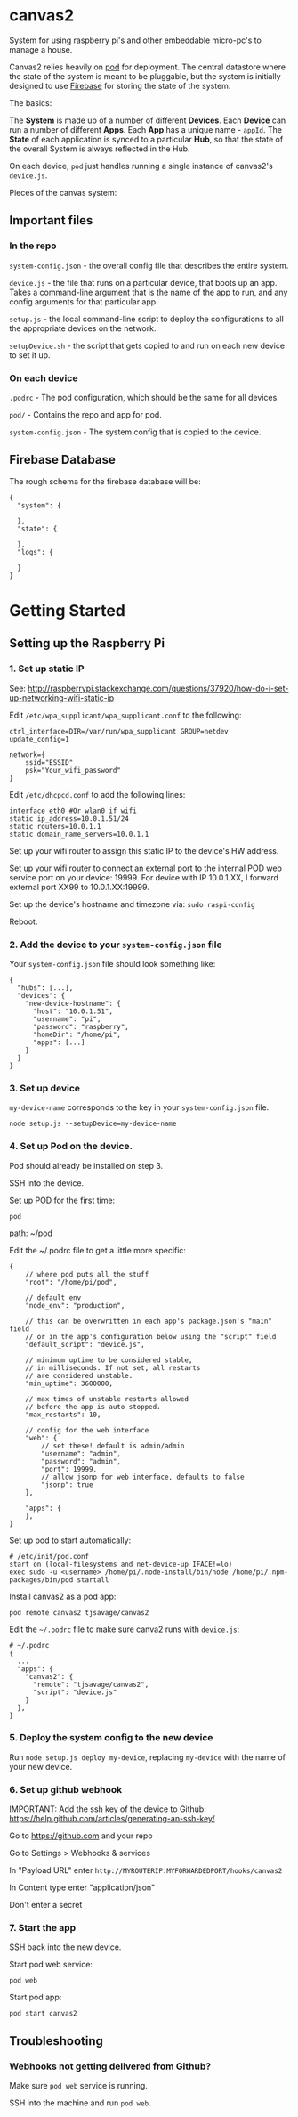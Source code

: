 # canvas2

System for using raspberry pi's and other embeddable micro-pc's to manage a house.

Canvas2 relies heavily on [pod](https://github.com/yyx990803/pod) for deployment. The central datastore where the state of the system is meant to be pluggable, but the system is initially designed to use [Firebase](https://console.firebase.google.com) for storing the state of the system.

The basics:

The **System** is made up of a number of different **Devices**. Each **Device** can run a number of different **Apps**. Each **App** has a unique name - `appId`. The **State** of each application is synced to a particular **Hub**, so that the state of the overall System is always reflected in the Hub.

On each device, `pod` just handles running a single instance of canvas2's `device.js`.

Pieces of the canvas system:

## Important files

### In the repo

`system-config.json` - the overall config file that describes the entire system.

`device.js` - the file that runs on a particular device, that boots up an app. Takes a command-line argument that is the name of the app to run, and any config arguments for that particular app.

`setup.js` - the local command-line script to deploy the configurations to all the appropriate devices on the network.

`setupDevice.sh` - the script that gets copied to and run on each new device to set it up.

### On each device

`.podrc` - The pod configuration, which should be the same for all devices.

`pod/` - Contains the repo and app for pod.

`system-config.json` - The system config that is copied to the device.


## Firebase Database

The rough schema for the firebase database will be:

```
{
  "system": {

  },
  "state": {

  },
  "logs": {

  }
}
```

# Getting Started

## Setting up the Raspberry Pi

### 1. Set up static IP

See: http://raspberrypi.stackexchange.com/questions/37920/how-do-i-set-up-networking-wifi-static-ip

Edit `/etc/wpa_supplicant/wpa_supplicant.conf` to the following:

```
ctrl_interface=DIR=/var/run/wpa_supplicant GROUP=netdev
update_config=1

network={
    ssid="ESSID"
    psk="Your_wifi_password"
}
```

Edit `/etc/dhcpcd.conf` to add the following lines:

```
interface eth0 #Or wlan0 if wifi
static ip_address=10.0.1.51/24
static routers=10.0.1.1
static domain_name_servers=10.0.1.1
```

Set up your wifi router to assign this static IP to the device's HW address.

Set up your wifi router to connect an external port to the internal POD web service port on your device: 19999. For device with IP 10.0.1.XX, I forward external port XX99 to 10.0.1.XX:19999.

Set up the device's hostname and timezone via: `sudo raspi-config`

Reboot.

### 2. Add the device to your `system-config.json` file

Your `system-config.json` file should look something like:

```
{
  "hubs": [...],
  "devices": {
    "new-device-hostname": {
      "host": "10.0.1.51",
      "username": "pi",
      "password": "raspberry",
      "homeDir": "/home/pi",
      "apps": [...]
    }
  }
}
```

### 3. Set up device

`my-device-name` corresponds to the key in your `system-config.json` file.

```
node setup.js --setupDevice=my-device-name
```

### 4. Set up Pod on the device.

Pod should already be installed on step 3.

SSH into the device.

Set up POD for the first time:

`pod`

path: ~/pod

Edit the ~/.podrc file to get a little more specific:

```
{
    // where pod puts all the stuff
    "root": "/home/pi/pod",

    // default env
    "node_env": "production",

    // this can be overwritten in each app's package.json's "main" field
    // or in the app's configuration below using the "script" field
    "default_script": "device.js",

    // minimum uptime to be considered stable,
    // in milliseconds. If not set, all restarts
    // are considered unstable.
    "min_uptime": 3600000,

    // max times of unstable restarts allowed
    // before the app is auto stopped.
    "max_restarts": 10,

    // config for the web interface
    "web": {
        // set these! default is admin/admin
        "username": "admin",
        "password": "admin",
        "port": 19999,
        // allow jsonp for web interface, defaults to false
        "jsonp": true
    },

    "apps": {
    },
}
```

Set up pod to start automatically:

```
# /etc/init/pod.conf
start on (local-filesystems and net-device-up IFACE!=lo)
exec sudo -u <username> /home/pi/.node-install/bin/node /home/pi/.npm-packages/bin/pod startall
```

Install canvas2 as a pod app:

`pod remote canvas2 tjsavage/canvas2`

Edit the `~/.podrc` file to make sure canva2 runs with `device.js`:

```
# ~/.podrc
{
  ...
  "apps": {
    "canvas2": {
      "remote": "tjsavage/canvas2",
      "script": "device.js"
    }
  },
}
```

### 5. Deploy the system config to the new device


Run `node setup.js deploy my-device`, replacing `my-device` with the name of your new device.

### 6. Set up github webhook

IMPORTANT: Add the ssh key of the device to Github: https://help.github.com/articles/generating-an-ssh-key/

Go to https://github.com and your repo

Go to Settings > Webhooks & services

In "Payload URL" enter `http://MYROUTERIP:MYFORWARDEDPORT/hooks/canvas2`

In Content type enter "application/json"

Don't enter a secret

### 7. Start the app

SSH back into the new device.

Start pod web service:

`pod web`

Start pod app:

`pod start canvas2`


## Troubleshooting

### Webhooks not getting delivered from Github?

Make sure `pod web` service is running.

SSH into the machine and run `pod web`.
